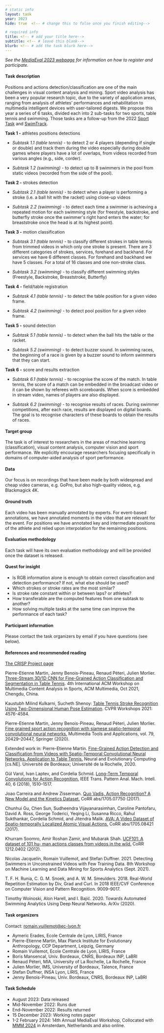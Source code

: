 ```yaml
---
# static info
layout: task
year: 2023
hide: true  <!-- # change this to false once you finish editing-->

# required info
title: <!-- # add your title here-->
subtitle: <!-- # leave this blank-->
blurb: <!-- # add the task blurb here-->
---
```


<!-- # please respect the structure below-->
*See the [MediaEval 2023 webpage](https://multimediaeval.github.io/editions/2023/) for information on how to register and participate.*

#### Task description

Positions and actions detection/classification are one of the main challenges in visual content analysis and mining.  Sport video analysis has been a very popular research topic, due to the variety of application areas, ranging from analysis of athletes’ performances and rehabilitation to multimedia intelligent devices with user-tailored digests. We propose this year a series of 6 tasks, divided each into 2 sub-tasks for two sports, table tennis and swimming. Those tasks are a follow-up from the 2022 [Sport Task](https://multimediaeval.github.io/editions/2022/tasks/sportsvideo/) and [SwimTrack](https://multimediaeval.github.io/editions/2022/tasks/swimtrack/).


**Task 1 -** athletes positions detections

- _Subtask 1.1 (table tennis)_ - to detect 2 or 4 players (depending if single or double) and track them during the video especially during double games where players have a lot of overlaps, from videos recorded from various angles (e.g., side, corder).

- _Subtask 1.2 (swimming)_ -  to detect up to 8 swimmers in the pool from static videos (recorded from the side of the pool).


**Task 2 -** strokes detection

- _Subtask 2.1 (table tennis)_ - to detect when a player is performing a stroke (i.e. a ball hit with the racket) using close-up videos
  
- _Subtask 2.2 (swimming)_ - to detect each time a swimmer is achieving a repeated motion for each swimming style (for freestyle, backstroke, and butterfly stroke once the swimmer's right hand enters the water; for breaststroke once the head is at its highest point).

**Task 3 -**  motion classification

- _Subtask 3.1 (table tennis)_ - to classify different strokes in table tennis from trimmed videos in which only one stroke is present. There are 3 different categories of strokes, services, forehand and backhand. For services we have 6 different classes. For forehand and backhand we have 5 classes. For a total of 16 classes and one non-stroke class.

- _Subtask 3.2 (swimming)_ - to classify different swimming styles (Freestyle,  Backstroke, Breaststroke, Butterfly)


**Task 4 -** field/table registration

- _Subtask 4.1 (table tennis)_ - to detect the table position for a given video frame.

- _Subtask 4.2 (swimming)_ - to detect pool position for a given video frame.

**Task 5 -** sound detection

- _Subtask 5.1 (table tennis)_ - to detect when the ball hits the table or the racket.

- _Subtask 5.2 (swimming)_ - to detect buzzer sound. In swimming races, the beginning of a race is given by a buzzer sound to inform swimmers that they can start.

**Task 6 -** score and results extraction

- _Subtask 6.1 (table tennis)_ - to recognise the score of the match. In table tennis, the score of a match can be embedded in the broadcast video or it can be shown by referees with scoreboards. When score is embedded in stream video, names of players are also displayed.

- _Subtask 6.2 (swimming)_ - to recognise results of races. During swimmer competitions, after each race, results are displayed on digital boards. The goal is to recognise characters of these boards to obtain the results of races.

<!-- #### Motivation and background -->

#### Target group

The task is of interest to researchers in the areas of machine learning (classification), visual content analysis, computer vision and sport performance. We explicitly encourage researchers focusing specifically in domains of computer-aided analysis of sport performance.

#### Data

Our focus is on recordings that have been made by both widespread and cheap video cameras, e.g. GoPro, but also high-quality videos, e.g. Blackmagick 4K.

#### Ground truth

Each video has been manually annotated by experts. For event-based annotations, we have annotated moments in the video that are relevant for the event. For positions we have annotated key and intermediate positions of the athlete and relied upon interpolation for the remaining positions.

#### Evaluation methodology

Each task will have its own evaluation methodology and will be provided once the dataset is released.

#### Quest for insight

* Is RGB information alone is enough to obtain correct classification and detection performance? If not, what else should be used?
* Which strokes or stroke rates are the most similar?
* Is stroke rate constant within or between laps? or athletes?
* How transferable are the computed features from one subtask to another?
* How solving multiple tasks at the same time can improve the performance of each task?

#### Participant information

Please contact the task organizers by email if you have questions (see below). 

<!-- Please contact your task organizers with any questions on these points. -->
<!-- # * Signing up: Fill in the [registration form]() and fill out and return the [usage agreement](). -->
<!-- # * Making your submission: To be announced (check the task read me) <!-- Please add instructions on how to create and submit runs to your task replacing "To be announced." -->
<!-- # * Preparing your working notes paper: Instructions on preparing you working notes paper can be found in [MediaEval 2023 Working Notes Paper Instructions]().-->


#### References and recommended reading
[The CRISP Project page](https://github.com/P-eMartin/crisp)

Pierre-Etienne Martin, Jenny Benois-Pineau, Renaud Péteri, Julien Morlier. [Three-Stream 3D/1D CNN for Fine-Grained Action Classification and Segmentation in Table Tennis](https://arxiv.org/abs/2109.14306).
4th International ACM Workshop on Multimedia Content Analysis in Sports, ACM Multimedia, Oct 2021, Chengdu, China.

Kaustubh Milind Kulkarni, Sucheth Shenoy: [Table Tennis Stroke Recognition Using Two-Dimensional Human Pose Estimation](https://openaccess.thecvf.com/content/CVPR2021W/CVSports/papers/Kulkarni_Table_Tennis_Stroke_Recognition_Using_Two-Dimensional_Human_Pose_Estimation_CVPRW_2021_paper.pdf). CVPR Workshops 2021: 4576-4584.  

Pierre-Etienne Martin, Jenny Benois-Pineau, Renaud Péteri, Julien Morlier. [Fine grained sport action recognition with siamese spatio-temporal convolutional neural networks.](https://link.springer.com/epdf/10.1007/s11042-020-08917-3) Multimedia Tools and Applications, vol. 79, 20429–20447, Springer (2020).  

Extended work in: Pierre-Etienne Martin. [Fine-Grained Action Detection and Classification from Videos with Spatio-Temporal Convolutional Neural Networks. Application to Table Tennis.](https://hal.archives-ouvertes.fr/tel-03099907) Neural and Evolutionary Computing \[cs.NE\]. Université de Bordeaux; Université de la Rochelle, 2020.  

Gül Varol, Ivan Laptev, and Cordelia Schmid. [Long-Term Temporal Convolutions for Action Recognition.](https://arxiv.org/pdf/1604.04494.pdf) IEEE Trans. Pattern Anal. Mach. Intell. 40, 6 (2018), 1510–1517.  

Joao Carreira and Andrew Zisserman. [Quo Vadis, Action Recognition? A New Model and the Kinetics Dataset.](https://arxiv.org/pdf/1705.07750.pdf) CoRR abs/1705.07750 (2017).

Chunhui Gu, Chen Sun, Sudheendra Vijayanarasimhan, Caroline Pantofaru, David A. Ross, George Toderici, Yeqing Li, Susanna Ricco, Rahul Sukthankar, Cordelia Schmid, and Jitendra Malik. [AVA: A Video Dataset of Spatio-temporally Localized Atomic Visual Actions.](http://openaccess.thecvf.com/content_cvpr_2018/papers/Gu_AVA_A_Video_CVPR_2018_paper.pdf) CoRR abs/1705.08421 (2017).  

Khurram Soomro, Amir Roshan Zamir, and Mubarak Shah. [UCF101: A dataset of 101 hu- man actions classes from videos in the wild.](https://arxiv.org/pdf/1212.0402.pdf) CoRR 1212.0402 (2012).

Nicolas Jacquelin, Romain Vuillemot, and Stefan Duffner. 2021. Detecting Swimmers in Unconstrained Videos with Few Training Data. 8th Workshop on Machine Learning and Data Mining for Sports Analytics (Sept. 2021).

T. F. H. Runia, C. G. M. Snoek, and A. W. M. Smeulders. 2018. Real-World Repetition Estimation by Div, Grad and Curl. In 2018 IEEE/CVF Conference on Computer Vision and Pattern Recognition. 9009–9017.

Timothy Woinoski, Alon Harell, and I. Bajić. 2020. Towards Automated Swimming Analytics Using Deep Neural Networks. ArXiv (2020).

#### Task organizers

Contact: [romain.vuillemot@ec-lyon.fr](mailto:romain.vuillemot@ec-lyon.fr)

* Aymeric Erades, Ecole Centrale de Lyon, LIRIS, France
* Pierre-Etienne Martin, Max Planck Institute for Evolutionary Anthropology, CCP Department, Leipzig, Germany
* Romain Vuillemot, Ecole Centrale de Lyon, LIRIS, France
* Boris Mansencal, Univ. Bordeaux, CNRS, Bordeaux INP, LaBRI
* Renaud Péteri, MIA, University of La Rochelle, La Rochelle, France
* Julien Morlier, IMS, University of Bordeaux, Talence, France
* Stefan Duffner, INSA Lyon, LIRIS, France
* Jenny Benois-Pineau, Univ. Bordeaux, CNRS, Bordeaux INP, LaBRI


#### Task Schedule
* August 2023: Data released
* Mid-November 2022: Runs due <!-- # Replace XX with your date. We suggest setting enough time in order to have enough time to assess and return the results by the Results returned.-->
* End-November 2022: Results returned  <!-- Replace XX with your date. Latest possible should be 23 November-->
* 15 December 2023: Working notes paper  <!-- Fixed. Please do not change.-->
* 1-2 February 2024: 14th Annual MediaEval Workshop, Collocated with [MMM 2024](https://mmm2024.org/) in Amsterdam, Netherlands and also online. <!-- Fixed. Please do not change.-->

